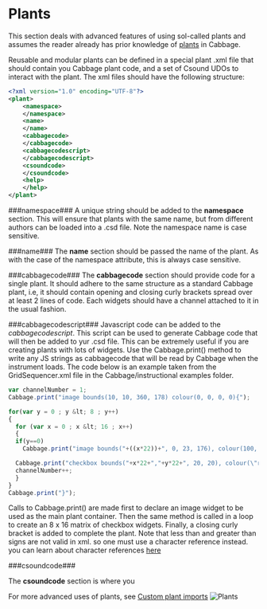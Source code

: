 # Plants

This section deals with advanced features of using sol-called plants and assumes the reader already has prior knowledge of [plants](./plants.md) in Cabbage.

Reusable and modular plants can be defined in a special plant .xml file that should contain you Cabbage plant code, and a set of Csound UDOs to interact with the plant. The xml files should have the following structure:

``` xml
<?xml version="1.0" encoding="UTF-8"?>
<plant>
	<namespace> 
	</namespace>
	<name> 
	</name>
	<cabbagecode>
	</cabbagecode>
	<cabbagecodescript>
	</cabbagecodescript>
	<csoundcode>
	</csoundcode>
	<help>
	</help>
</plant> 
```

###namespace###
A unique string should be added to the **namespace** section. This will ensure that plants with the same name, but from different authors can be loaded into a .csd file. Note the namespace name is case sensitive.

###name###
The **name** section should be passed the name of the plant. As with the case of the namespace attribute, this is always case sensitive. 

###cabbagecode###
The **cabbagecode** section should provide code for a single plant. It should adhere to the same structure as a standard Cabbage plant, i.e, it should contain opening and closing curly brackets spread over at least 2 lines of code. Each widgets should have a channel attached to it in the usual fashion.  

###cabbagecodescript###
Javascript code can be added to the *cabbagecodescript*. This script can be used to generate Cabbage code that will then be added to yur .csd file. This can be extremely useful if you are creating plants with lots of widgets. Use the Cabbage.print() method to write any JS strings as cabbagecode that will be read by Cabbage when the instrument loads. The code below is an example taken from the GridSequencer.xml file in the Cabbage/instructional examples folder.

``` javascript
var channelNumber = 1;
Cabbage.print("image bounds(10, 10, 360, 178) colour(0, 0, 0, 0){");

for(var y = 0 ; y &lt; 8 ; y++)
{    
  for (var x = 0 ; x &lt; 16 ; x++)
  {
  if(y==0)
    Cabbage.print("image bounds("+((x*22))+", 0, 23, 176), colour(100, 100, 100), identchannel(\"scrubberIdent"+(x+1)+"\")");

  Cabbage.print("checkbox bounds("+x*22+","+y*22+", 20, 20), colour(\"red\"), channel(\"gridChannel"+channelNumber+"\")");
  channelNumber++;
  }
}
Cabbage.print("}");
```

Calls to Cabbage.print() are made first to declare an image widget to be used as the main plant container. Then the same method is called in a loop to create an 8 x 16 matrix of checkbox widgets. Finally, a closing curly bracket is added to complete the plant. Note that less than and greater than signs are not valid in xml. so one must use a character reference instead. you can learn about character references [here](https://en.wikipedia.org/wiki/List_of_XML_and_HTML_character_entity_references)

###csoundcode###

The **csoundcode** section is where you 



For more advanced uses of plants, see [Custom plant imports](./custom_plant_import.md)
![Plants](images/plants.gif)